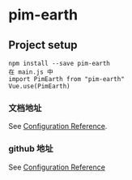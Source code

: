 # pim-earth

## Project setup
```
npm install --save pim-earth
在 main.js 中
import PimEarth from "pim-earth"
Vue.use(PimEarth)
```

### 文档地址
See [Configuration Reference](https://****/).


### github 地址

See [Configuration Reference](https://github.com/jtaojs)
